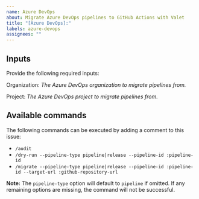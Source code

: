 ```yaml
---
name: Azure DevOps
about: Migrate Azure DevOps pipelines to GitHub Actions with Valet
title: "[Azure DevOps]:"
labels: azure-devops
assignees: ""
---
```


## Inputs

Provide the following required inputs:

Organization:
_The Azure DevOps organization to migrate pipelines from._

Project:
_The Azure DevOps project to migrate pipelines from._

## Available commands

The following commands can be executed by adding a comment to this issue:

- `/audit`
- `/dry-run --pipeline-type pipeline|release --pipeline-id :pipeline-id`
- `/migrate --pipeline-type pipeline|release --pipeline-id :pipeline-id --target-url :github-repository-url`

**Note:** The `pipeline-type` option will default to `pipeline` if omitted. If any remaining options are missing, the command will not be successful.
